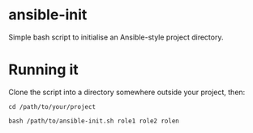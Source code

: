 # ansible-init
Simple bash script to initialise an Ansible-style project directory.

# Running it
Clone the script into a directory somewhere outside your project, then:

`cd /path/to/your/project`

`bash /path/to/ansible-init.sh role1 role2 rolen`
